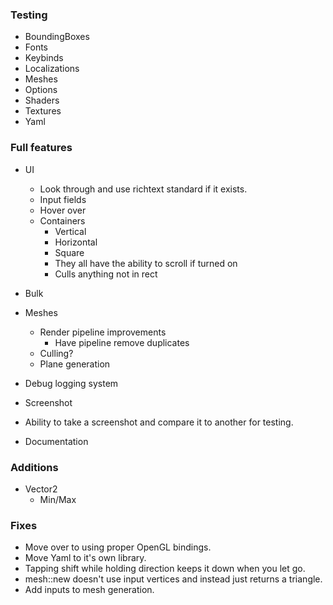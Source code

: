
### Testing
- BoundingBoxes
- Fonts
- Keybinds
- Localizations
- Meshes
- Options
- Shaders
- Textures
- Yaml

### Full features
- UI
  - Look through and use richtext standard if it exists.
  - Input fields
  - Hover over
  - Containers
    - Vertical
    - Horizontal
    - Square
    - They all have the ability to scroll if turned on
    - Culls anything not in rect
- Bulk
- Meshes
  - Render pipeline improvements
    - Have pipeline remove duplicates
  - Culling?
  - Plane generation
- Debug logging system
- Screenshot
- Ability to take a screenshot and compare it to another for testing.

- Documentation

### Additions
- Vector2
  - Min/Max

### Fixes
- Move over to using proper OpenGL bindings.
- Move Yaml to it's own library.
- Tapping shift while holding direction keeps it down when you let go.
- mesh::new doesn't use input vertices and instead just returns a triangle.
- Add inputs to mesh generation.

